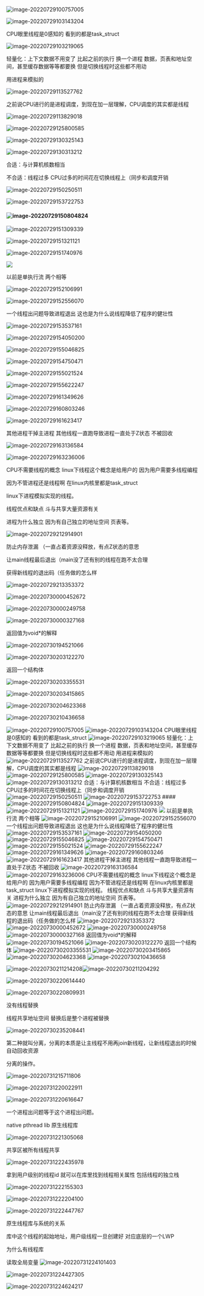 

![image-20220729100757005](https://pic-1304888003.cos.ap-guangzhou.myqcloud.com/img/image-20220729100757005.png)



![image-20220729103143204](https://pic-1304888003.cos.ap-guangzhou.myqcloud.com/img/image-20220729103143204.png)

CPU眼里线程是0感知的  看到的都是task_struct

![image-20220729103219065](https://pic-1304888003.cos.ap-guangzhou.myqcloud.com/img/image-20220729103219065.png)

轻量化：上下文数据不用变了  比起之前的执行 换一个进程 数据，页表和地址空间，甚至缓存数据等等都要换 但是切换线程时这些都不用动

用进程来模拟的

![image-20220729113527762](https://pic-1304888003.cos.ap-guangzhou.myqcloud.com/img/image-20220729113527762.png)



之前说CPU进行的是进程调度，到现在加一层理解，CPU调度的其实都是线程

![image-20220729113829018](https://pic-1304888003.cos.ap-guangzhou.myqcloud.com/img/image-20220729113829018.png)



![image-20220729125800585](https://pic-1304888003.cos.ap-guangzhou.myqcloud.com/img/image-20220729125800585.png)





![image-20220729130325143](https://pic-1304888003.cos.ap-guangzhou.myqcloud.com/img/image-20220729130325143.png)

![image-20220729130313212](https://pic-1304888003.cos.ap-guangzhou.myqcloud.com/img/image-20220729130313212.png)

合适：与计算机核数相当

不合适：线程过多 CPU过多的时间花在切换线程上（同步和调度开销



![image-20220729150250511](https://pic-1304888003.cos.ap-guangzhou.myqcloud.com/img/image-20220729150250511.png)

![image-20220729153722753](https://pic-1304888003.cos.ap-guangzhou.myqcloud.com/img/image-20220729153722753.png)



#### ![image-20220729150804824](https://pic-1304888003.cos.ap-guangzhou.myqcloud.com/img/image-20220729150804824.png)



![image-20220729151309339](https://pic-1304888003.cos.ap-guangzhou.myqcloud.com/img/image-20220729151309339.png)

![image-20220729151321121](https://pic-1304888003.cos.ap-guangzhou.myqcloud.com/img/image-20220729151321121.png)





![image-20220729151740976](C:/Users/ADMIN/AppData/Roaming/Typora/typora-user-images/image-20220729151740976.png)

![](https://pic-1304888003.cos.ap-guangzhou.myqcloud.com/img/image-20220729151825406.png)





以前是单执行流 两个相等

![image-20220729152106991](https://pic-1304888003.cos.ap-guangzhou.myqcloud.com/img/image-20220729152106991.png)





![image-20220729152556070](https://pic-1304888003.cos.ap-guangzhou.myqcloud.com/img/image-20220729152556070.png)

一个线程出问题导致进程退出 这也是为什么说线程降低了程序的健壮性

![image-20220729153537161](https://pic-1304888003.cos.ap-guangzhou.myqcloud.com/img/image-20220729153537161.png)



![image-20220729154050200](https://pic-1304888003.cos.ap-guangzhou.myqcloud.com/img/image-20220729154050200.png)



![image-20220729155046825](https://pic-1304888003.cos.ap-guangzhou.myqcloud.com/img/image-20220729155046825.png)



![image-20220729154750471](https://pic-1304888003.cos.ap-guangzhou.myqcloud.com/img/image-20220729154750471.png)



![image-20220729155021524](https://pic-1304888003.cos.ap-guangzhou.myqcloud.com/img/image-20220729155021524.png)

![image-20220729155622247](https://pic-1304888003.cos.ap-guangzhou.myqcloud.com/img/image-20220729155622247.png)



![image-20220729161349626](https://pic-1304888003.cos.ap-guangzhou.myqcloud.com/img/image-20220729161349626.png)



![image-20220729160803246](https://pic-1304888003.cos.ap-guangzhou.myqcloud.com/img/image-20220729160803246.png)

![image-20220729161623417](https://pic-1304888003.cos.ap-guangzhou.myqcloud.com/img/image-20220729161623417.png)



其他进程干掉主进程 其他线程一直跑导致进程一直处于Z状态 不被回收 

![image-20220729163136584](https://pic-1304888003.cos.ap-guangzhou.myqcloud.com/img/image-20220729163136584.png)



![image-20220729163236006](https://pic-1304888003.cos.ap-guangzhou.myqcloud.com/img/image-20220729163236006.png)



CPU不需要线程的概念   linux下线程这个概念是给用户的  因为用户需要多线程编程

因为不管进程还是线程啊 在linux内核里都是task_struct



linux下进程模拟实现的线程。



线程优点和缺点 斗与共享大量资源有关

进程为什么独立  因为有自己独立的地址空间 页表等。





![image-20220729212914901](https://pic-1304888003.cos.ap-guangzhou.myqcloud.com/img/image-20220729212914901.png)



防止内存泄漏  （一直占着资源没释放，有点Z状态的意思

让main线程最后退出（main没了还有别的线程在跑不太合理

获得新线程的退出码（任务做的怎么样

  

![image-20220729213353372](https://pic-1304888003.cos.ap-guangzhou.myqcloud.com/img/image-20220729213353372.png)

 





![image-20220730000452672](https://pic-1304888003.cos.ap-guangzhou.myqcloud.com/img/image-20220730000452672.png)

![image-20220730000249758](https://pic-1304888003.cos.ap-guangzhou.myqcloud.com/img/image-20220730000249758.png)





![image-20220730000327168](https://pic-1304888003.cos.ap-guangzhou.myqcloud.com/img/image-20220730000327168.png)





返回值为void*的解释

![image-20220730194521066](https://pic-1304888003.cos.ap-guangzhou.myqcloud.com/img/image-20220730194521066.png)



![image-20220730203122270](https://pic-1304888003.cos.ap-guangzhou.myqcloud.com/img/image-20220730203122270.png)





返回一个结构体

![image-20220730203355531](https://pic-1304888003.cos.ap-guangzhou.myqcloud.com/img/image-20220730203355531.png)

![image-20220730203415865](https://pic-1304888003.cos.ap-guangzhou.myqcloud.com/img/image-20220730203415865.png)





![image-20220730204623368](https://pic-1304888003.cos.ap-guangzhou.myqcloud.com/img/image-20220730204623368.png)



![image-20220730210436658](https://pic-1304888003.cos.ap-guangzhou.myqcloud.com/img/image-20220730210436658.png)



![image-20220729100757005](https://pic-1304888003.cos.ap-guangzhou.myqcloud.com/img/image-20220729100757005.png)  ![image-20220729103143204](https://pic-1304888003.cos.ap-guangzhou.myqcloud.com/img/image-20220729103143204.png) CPU眼里线程是0感知的  看到的都是task_struct ![image-20220729103219065](https://pic-1304888003.cos.ap-guangzhou.myqcloud.com/img/image-20220729103219065.png) 轻量化：上下文数据不用变了  比起之前的执行 换一个进程 数据，页表和地址空间，甚至缓存数据等等都要换 但是切换线程时这些都不用动 用进程来模拟的 ![image-20220729113527762](https://pic-1304888003.cos.ap-guangzhou.myqcloud.com/img/image-20220729113527762.png)  之前说CPU进行的是进程调度，到现在加一层理解，CPU调度的其实都是线程 ![image-20220729113829018](https://pic-1304888003.cos.ap-guangzhou.myqcloud.com/img/image-20220729113829018.png)  ![image-20220729125800585](https://pic-1304888003.cos.ap-guangzhou.myqcloud.com/img/image-20220729125800585.png)   ![image-20220729130325143](https://pic-1304888003.cos.ap-guangzhou.myqcloud.com/img/image-20220729130325143.png) ![image-20220729130313212](https://pic-1304888003.cos.ap-guangzhou.myqcloud.com/img/image-20220729130313212.png) 合适：与计算机核数相当 不合适：线程过多 CPU过多的时间花在切换线程上（同步和调度开销  ![image-20220729150250511](https://pic-1304888003.cos.ap-guangzhou.myqcloud.com/img/image-20220729150250511.png) ![image-20220729153722753](https://pic-1304888003.cos.ap-guangzhou.myqcloud.com/img/image-20220729153722753.png)  #### ![image-20220729150804824](https://pic-1304888003.cos.ap-guangzhou.myqcloud.com/img/image-20220729150804824.png)  ![image-20220729151309339](https://pic-1304888003.cos.ap-guangzhou.myqcloud.com/img/image-20220729151309339.png) ![image-20220729151321121](https://pic-1304888003.cos.ap-guangzhou.myqcloud.com/img/image-20220729151321121.png)   ![image-20220729151740976](https://pic-1304888003.cos.ap-guangzhou.myqcloud.com/img/image-20220729151740976.png) ![](https://pic-1304888003.cos.ap-guangzhou.myqcloud.com/img/image-20220729151825406.png)   以前是单执行流 两个相等 ![image-20220729152106991](https://pic-1304888003.cos.ap-guangzhou.myqcloud.com/img/image-20220729152106991.png)   ![image-20220729152556070](https://pic-1304888003.cos.ap-guangzhou.myqcloud.com/img/image-20220729152556070.png) 一个线程出问题导致进程退出 这也是为什么说线程降低了程序的健壮性 ![image-20220729153537161](https://pic-1304888003.cos.ap-guangzhou.myqcloud.com/img/image-20220729153537161.png)  ![image-20220729154050200](https://pic-1304888003.cos.ap-guangzhou.myqcloud.com/img/image-20220729154050200.png)  ![image-20220729155046825](https://pic-1304888003.cos.ap-guangzhou.myqcloud.com/img/image-20220729155046825.png)  ![image-20220729154750471](https://pic-1304888003.cos.ap-guangzhou.myqcloud.com/img/image-20220729154750471.png)  ![image-20220729155021524](https://pic-1304888003.cos.ap-guangzhou.myqcloud.com/img/image-20220729155021524.png) ![image-20220729155622247](https://pic-1304888003.cos.ap-guangzhou.myqcloud.com/img/image-20220729155622247.png)  ![image-20220729161349626](https://pic-1304888003.cos.ap-guangzhou.myqcloud.com/img/image-20220729161349626.png)  ![image-20220729160803246](https://pic-1304888003.cos.ap-guangzhou.myqcloud.com/img/image-20220729160803246.png) ![image-20220729161623417](https://pic-1304888003.cos.ap-guangzhou.myqcloud.com/img/image-20220729161623417.png)  其他进程干掉主进程 其他线程一直跑导致进程一直处于Z状态 不被回收  ![image-20220729163136584](https://pic-1304888003.cos.ap-guangzhou.myqcloud.com/img/image-20220729163136584.png)  ![image-20220729163236006](https://pic-1304888003.cos.ap-guangzhou.myqcloud.com/img/image-20220729163236006.png)  CPU不需要线程的概念   linux下线程这个概念是给用户的  因为用户需要多线程编程 因为不管进程还是线程啊 在linux内核里都是task_struct  linux下进程模拟实现的线程。  线程优点和缺点 斗与共享大量资源有关 进程为什么独立  因为有自己独立的地址空间 页表等。   ![image-20220729212914901](https://pic-1304888003.cos.ap-guangzhou.myqcloud.com/img/image-20220729212914901.png)  防止内存泄漏  （一直占着资源没释放，有点Z状态的意思 让main线程最后退出（main没了还有别的线程在跑不太合理 获得新线程的退出码（任务做的怎么样    ![image-20220729213353372](https://pic-1304888003.cos.ap-guangzhou.myqcloud.com/img/image-20220729213353372.png)     ![image-20220730000452672](https://pic-1304888003.cos.ap-guangzhou.myqcloud.com/img/image-20220730000452672.png) ![image-20220730000249758](https://pic-1304888003.cos.ap-guangzhou.myqcloud.com/img/image-20220730000249758.png)   ![image-20220730000327168](https://pic-1304888003.cos.ap-guangzhou.myqcloud.com/img/image-20220730000327168.png)   返回值为void*的解释 ![image-20220730194521066](https://pic-1304888003.cos.ap-guangzhou.myqcloud.com/img/image-20220730194521066.png)  ![image-20220730203122270](https://pic-1304888003.cos.ap-guangzhou.myqcloud.com/img/image-20220730203122270.png)   返回一个结构体 ![image-20220730203355531](https://pic-1304888003.cos.ap-guangzhou.myqcloud.com/img/image-20220730203355531.png) ![image-20220730203415865](https://pic-1304888003.cos.ap-guangzhou.myqcloud.com/img/image-20220730203415865.png)   ![image-20220730204623368](https://pic-1304888003.cos.ap-guangzhou.myqcloud.com/img/image-20220730204623368.png)  ![image-20220730210436658](https://pic-1304888003.cos.ap-guangzhou.myqcloud.com/img/image-20220730210436658.png)   





![image-20220730211214208](C:/Users/ADMIN/AppData/Roaming/Typora/typora-user-images/image-20220730211214208.png)![image-20220730211204292](https://pic-1304888003.cos.ap-guangzhou.myqcloud.com/img/image-20220730211204292.png)









![image-20220730220614440](https://pic-1304888003.cos.ap-guangzhou.myqcloud.com/img/image-20220730220614440.png)

![image-20220730220809931](https://pic-1304888003.cos.ap-guangzhou.myqcloud.com/img/image-20220730220809931.png)

没有线程替换

线程共享地址空间 替换后是整个进程被替换





![image-20220730235208441](https://pic-1304888003.cos.ap-guangzhou.myqcloud.com/img/image-20220730235208441.png)

第二种就叫分离，分离的本质是让主线程不用再join新线程，让新线程退出的时候自动回收资源



分离的操作。



![image-20220731215711806](https://pic-1304888003.cos.ap-guangzhou.myqcloud.com/img/image-20220731215711806.png)

![image-20220731220022911](https://pic-1304888003.cos.ap-guangzhou.myqcloud.com/img/image-20220731220022911.png)

![image-20220731220616647](https://pic-1304888003.cos.ap-guangzhou.myqcloud.com/img/image-20220731220616647.png)



一个进程出问题等于这个进程出问题。





 native pthread lib 原生线程库

![image-20220731221305068](https://pic-1304888003.cos.ap-guangzhou.myqcloud.com/img/image-20220731221305068.png)

共享区被所有线程共享



![image-20220731222435978](https://pic-1304888003.cos.ap-guangzhou.myqcloud.com/img/image-20220731222435978.png)

拿到用户级别的线程id 就可以在库里找到线程相关属性 包括线程的独立栈

![image-20220731222155303](https://pic-1304888003.cos.ap-guangzhou.myqcloud.com/img/image-20220731222155303.png)





![image-20220731222204100](https://pic-1304888003.cos.ap-guangzhou.myqcloud.com/img/image-20220731222204100.png)





![image-20220731222447767](https://pic-1304888003.cos.ap-guangzhou.myqcloud.com/img/image-20220731222447767.png)



原生线程库与系统的关系

库中这个线程的起始地址，用户级线程一旦创建好 对应底层的一个LWP

为什么有线程库







读取全局变量  ![image-20220731224101403](https://pic-1304888003.cos.ap-guangzhou.myqcloud.com/img/image-20220731224101403.png)

![image-20220731224427305](https://pic-1304888003.cos.ap-guangzhou.myqcloud.com/img/image-20220731224427305.png)



![image-20220731224624217](https://pic-1304888003.cos.ap-guangzhou.myqcloud.com/img/image-20220731224624217.png)































































































































































